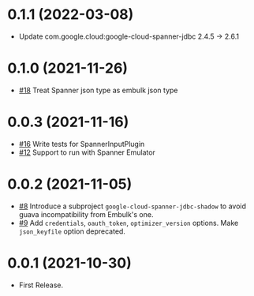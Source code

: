 0.1.1 (2022-03-08)
==================

* Update com.google.cloud:google-cloud-spanner-jdbc 2.4.5 -> 2.6.1

0.1.0 (2021-11-26)
==================

* [#18](https://github.com/trocco-io/embulk-input-spanner/pull/18) Treat Spanner json type as embulk json type

0.0.3 (2021-11-16)
==================

* [#16](https://github.com/trocco-io/embulk-input-spanner/pull/16) Write tests for SpannerInputPlugin
* [#12](https://github.com/trocco-io/embulk-input-spanner/pull/12) Support to run with Spanner Emulator

0.0.2 (2021-11-05)
==================

* [#8](https://github.com/trocco-io/embulk-input-spanner/pull/8) Introduce a subproject `google-cloud-spanner-jdbc-shadow` to avoid guava incompatibility from Embulk's one.
* [#9](https://github.com/trocco-io/embulk-input-spanner/pull/9) Add `credentials`, `oauth_token`, `optimizer_version` options. Make `json_keyfile` option deprecated.

0.0.1 (2021-10-30)
==================

* First Release.
